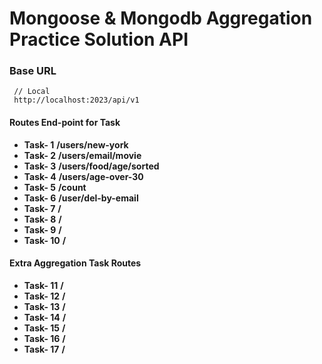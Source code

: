 # Mongoose & Mongodb Aggregation Practice Solution API

### Base URL
```
 // Local
 http://localhost:2023/api/v1
```

#### Routes End-point for Task

- <b>Task- 1</b> **/users/new-york**
- <b>Task- 2</b> **/users/email/movie**
- <b>Task- 3</b> **/users/food/age/sorted**
- <b>Task- 4</b> **/users/age-over-30**
- <b>Task- 5</b> **/count**
- <b>Task- 6</b> **/user/del-by-email**
- <b>Task- 7</b> **/**
- <b>Task- 8</b> **/**
- <b>Task- 9</b> **/**
- <b>Task- 10</b> **/**

#### Extra Aggregation Task Routes

- <b>Task- 11</b> **/**
- <b>Task- 12</b> **/**
- <b>Task- 13</b> **/**
- <b>Task- 14</b> **/**
- <b>Task- 15</b> **/**
- <b>Task- 16</b> **/**
- <b>Task- 17</b> **/**
